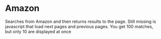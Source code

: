 # Amazon
Searches from Amazon and then returns results to the page. Still missing is javascript that load next pages and previous pages.
You get 100 matches, but only 10 are displayed at once
